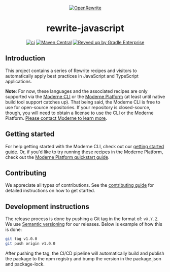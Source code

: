 <p align="center">
  <a href="https://docs.openrewrite.org/">
      <img src="https://github.com/openrewrite/rewrite/raw/main/doc/logo-oss.png" alt="OpenRewrite">
    </a>
</p>

<div align="center">
  <h1>rewrite-javascript</h1>
</div>

<div align="center">

<!-- Keep the gap above this line, otherwise they won't render correctly! -->
[![ci](https://github.com/openrewrite/rewrite-javascript/actions/workflows/ci.yml/badge.svg)](https://github.com/openrewrite/rewrite-javascript/actions/workflows/ci.yml)
[![Maven Central](https://img.shields.io/maven-central/v/org.openrewrite/rewrite-javascript.svg)](https://mvnrepository.com/artifact/org.openrewrite/rewrite-javascript)
[![Revved up by Gradle Enterprise](https://img.shields.io/badge/Revved%20up%20by-Gradle%20Enterprise-06A0CE?logo=Gradle&labelColor=02303A)](https://ge.openrewrite.org/scans)
</div>

## Introduction

This project contains a series of Rewrite recipes and visitors to automatically apply best practices in JavaScript and TypeScript applications.

**Note**: For now, these languages and the associated recipes are only supported via the [Moderne CLI](https://docs.moderne.io/user-documentation/moderne-cli/getting-started/cli-intro) or the [Moderne Platform](https://docs.moderne.io/user-documentation/moderne-platform/getting-started/running-your-first-recipe) (at least until native build tool support catches up). That being said, the Moderne CLI is free to use for open-source repositories. If your repository is closed-source, though, you will need to obtain a license to use the CLI or the Moderne Platform. [Please contact Moderne to learn more](https://www.moderne.ai/contact-us).

## Getting started

For help getting started with the Moderne CLI, check out our [getting started guide](https://docs.moderne.io/user-documentation/moderne-cli/getting-started/cli-intro). Or, if you'd like to try running these recipes in the Moderne Platform, check out the [Moderne Platform quickstart guide](https://docs.moderne.io/user-documentation/moderne-platform/getting-started/running-your-first-recipe).

## Contributing

We appreciate all types of contributions. See the [contributing guide](https://github.com/openrewrite/.github/blob/main/CONTRIBUTING.md) for detailed instructions on how to get started.

## Development instructions

The release process is done by pushing a Git tag in the format of: `vX.Y.Z`. We use [Semantic versioning](https://semver.org/) for our releases. Below is example of how this is done:

```bash
git tag v1.0.0
git push origin v1.0.0
```

After pushing the tag, the CI/CD pipeline will automatically build and publish the package to the npm registry and bump the version in the package.json and package-lock.
